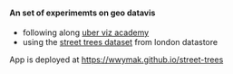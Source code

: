 #### An set of experimemts on geo datavis

- following along [uber viz academy](https://uber-common.github.io/vis-academy)
- using the [street trees dataset](https://data.london.gov.uk/dataset/local-authority-maintained-trees) from london datastore

App is deployed at https://wwymak.github.io/street-trees